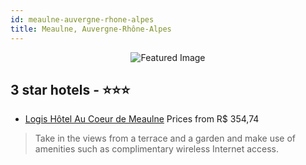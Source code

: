 ```yaml
---
id: meaulne-auvergne-rhone-alpes
title: Meaulne, Auvergne-Rhône-Alpes
---
```


<center><img src="https://i.travelapi.com/hotels/22000000/21060000/21055300/21055230/a6fbcf0e_z.jpg" alt="Featured Image" /></center>


##  3 star hotels - ⭐️⭐️⭐️

-    [Logis Hôtel Au Coeur de Meaulne](https://us.hurb.com/hotels/meaulne/logis-hotel-au-coeur-de-meaulne-JNP-JP279960?cmp=18055) Prices from R$ 354,74
   > Take in the views from a terrace and a garden and make use of amenities such as complimentary wireless Internet access.
